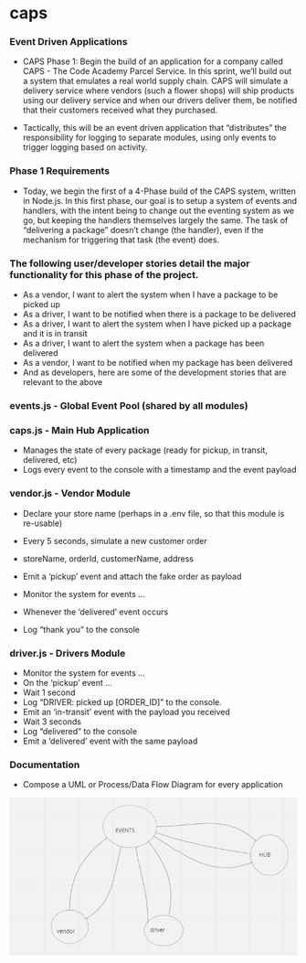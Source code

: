 # caps


### Event Driven Applications

- CAPS Phase 1: Begin the build of an application for a company called CAPS - The Code Academy Parcel Service. In this sprint, we’ll build out a system that emulates a real world supply chain. CAPS will simulate a delivery service where vendors (such a flower shops) will ship products using our delivery service and when our drivers deliver them, be notified that their customers received what they purchased.

- Tactically, this will be an event driven application that “distributes” the responsibility for logging to separate modules, using only events to trigger logging based on activity.

### Phase 1 Requirements
- Today, we begin the first of a 4-Phase build of the CAPS system, written in Node.js. In this first phase, our goal is to setup a system of events and handlers, with the intent being to change out the eventing system as we go, but keeping the handlers themselves largely the same. The task of “delivering a package” doesn’t change (the handler), even if the mechanism for triggering that task (the event) does.

### The following user/developer stories detail the major functionality for this phase of the project.

- As a vendor, I want to alert the system when I have a package to be picked up
- As a driver, I want to be notified when there is a package to be delivered
- As a driver, I want to alert the system when I have picked up a package and it is in transit
- As a driver, I want to alert the system when a package has been delivered
- As a vendor, I want to be notified when my package has been delivered
- And as developers, here are some of the development stories that are relevant to the above


### events.js - Global Event Pool (shared by all modules)
### caps.js - Main Hub Application
   - Manages the state of every package (ready for pickup, in transit, delivered, etc)
   - Logs every event to the console with a timestamp and the event payload

### vendor.js - Vendor Module
  - Declare your store name (perhaps in a .env file, so that this module is re-usable)
  - Every 5 seconds, simulate a new customer order
  - storeName, orderId, customerName, address
  - Emit a ‘pickup’ event and attach the fake order as payload

  - Monitor the system for events …
  - Whenever the ‘delivered’ event occurs
  - Log “thank you” to the console
### driver.js - Drivers Module

  - Monitor the system for events …
  - On the ‘pickup’ event …
  - Wait 1 second
  - Log “DRIVER: picked up [ORDER_ID]” to the console.
  - Emit an ‘in-transit’ event with the payload you received
  - Wait 3 seconds
  - Log “delivered” to the console
  - Emit a ‘delivered’ event with the same payload

### Documentation
- Compose a UML or Process/Data Flow Diagram for every application

![WhiteBoard](./assets/UML.png)
